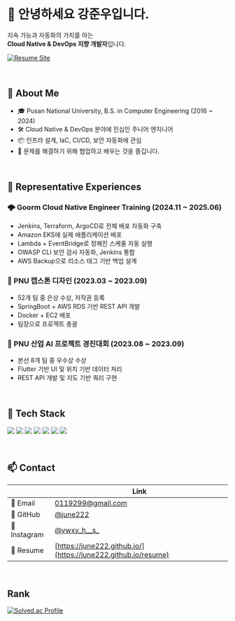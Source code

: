 # 👋 안녕하세요 강준우입니다.

지속 가능과 자동화의 가치를 아는  
**Cloud Native & DevOps 지향 개발자**입니다.

[![Resume Site](https://img.shields.io/badge/View%20My%20Resume-%23000000.svg?style=for-the-badge&logo=github&logoColor=white)](https://june222.github.io/resume)

<br>

## 🚀 About Me

- 🎓 Pusan National University, B.S. in Computer Engineering (2016 ~ 2024)
- 🛠️ Cloud Native & DevOps 분야에 진심인 주니어 엔지니어
- 📦 인프라 설계, IaC, CI/CD, 보안 자동화에 관심
- 🧠 문제를 해결하기 위해 협업하고 배우는 것을 즐깁니다.

<br>

## 💼 Representative Experiences

### 🌩️ Goorm Cloud Native Engineer Training (2024.11 ~ 2025.06)

- Jenkins, Terraform, ArgoCD로 전체 배포 자동화 구축
- Amazon EKS에 실제 애플리케이션 배포
- Lambda + EventBridge로 정해진 스케줄 자동 실행
- OWASP CLI 보안 검사 자동화, Jenkins 통합
- AWS Backup으로 리소스 태그 기반 백업 설계

### 🏅 PNU 캡스톤 디자인 (2023.03 ~ 2023.09)

- 52개 팀 중 은상 수상, 저작권 등록
- SpringBoot + AWS RDS 기반 REST API 개발
- Docker + EC2 배포
- 팀장으로 프로젝트 총괄

### 🧭 PNU 산업 AI 프로젝트 경진대회 (2023.08 ~ 2023.09)

- 본선 8개 팀 중 우수상 수상
- Flutter 기반 UI 및 위치 기반 데이터 처리
- REST API 개발 및 지도 기반 쿼리 구현

<br>

## 🧰 Tech Stack

<img src="https://img.shields.io/badge/Docker-2496ED?style=flat&logo=Docker&logoColor=white"/> <img src="https://img.shields.io/badge/Terraform-844FBA?style=flat&logo=Terraform&logoColor=white"/> <img src="https://img.shields.io/badge/Jenkins-ED986C?style=flat&logo=Jenkins&logoColor=white"/> <img src="https://img.shields.io/badge/ArgoCD-EF7B4D?style=flat&logo=Argo&logoColor=white"/> <img src="https://img.shields.io/badge/Kubernetes-326CE5?style=flat&logo=Kubernetes&logoColor=white"/> <img src="https://img.shields.io/badge/Flutter-02569B?style=flat&logo=Flutter&logoColor=white"/> <img src="https://img.shields.io/badge/SpringBoot-6DB33F?style=flat&logo=SpringBoot&logoColor=white"/>

<br>

## 📫 Contact

|        | Link |
|--------|------|
| 📧 Email | [0119299@gmail.com](mailto:0119299@gmail.com) |
| 🐙 GitHub | [@june222](https://github.com/june222) |
| 📸 Instagram | [@vwxy_h__s_](https://www.instagram.com/vwxy_h__s_/) |
| 📄 Resume | [https://june222.github.io/](https://june222.github.io/resume) |


<br>

## Rank
[![Solved.ac Profile](http://mazassumnida.wtf/api/v2/generate_badge?boj=jangtai4)](https://solved.ac/jangtai4/)


